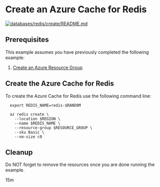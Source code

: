 
# Create an Azure Cache for Redis

[![databases/redis/create/README.md](https://github.com/Azure-Samples/java-on-azure-examples/actions/workflows/databases_redis_create_README_md.yml/badge.svg)](https://github.com/Azure-Samples/java-on-azure-examples/actions/workflows/databases_redis_create_README_md.yml)

## Prerequisites

This example assumes you have previously completed the following example:

1. [Create an Azure Resource Group](../../../general/group/create/README.md)

<!-- workflow.cron(0 15 * * 2) -->
<!-- workflow.include(../../../general/group/create/README.md) -->

## Create the Azure Cache for Redis

To create the Azure Cache for Redis use the following command line:

````shell
  export REDIS_NAME=redis-$RANDOM

  az redis create \
    --location $REGION \
    --name $REDIS_NAME \
    --resource-group $RESOURCE_GROUP \
    --sku Basic \
    --vm-size c0
````

<!-- workflow.run()

  sleep 3000

  -->

## Cleanup

<!-- workflow.directOnly() 

  export RESULT=$(az redis show --resource-group $RESOURCE_GROUP --name $REDIS_NAME --query provisioningState --output tsv)
  az group delete --name $RESOURCE_GROUP --yes || true
  if [[ "$RESULT" != Succeeded ]]; then
    exit 1
  fi

  -->

Do NOT forget to remove the resources once you are done running the example.

15m
